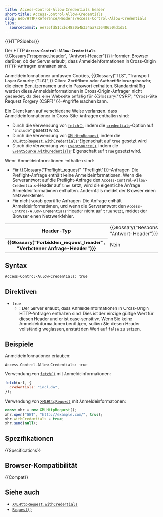 ```yaml
---
title: Access-Control-Allow-Credentials header
short-title: Access-Control-Allow-Credentials
slug: Web/HTTP/Reference/Headers/Access-Control-Allow-Credentials
l10n:
  sourceCommit: ee756fd51ccbc4820a4b334aa753648650ad1d51
---
```


{{HTTPSidebar}}

Der HTTP **`Access-Control-Allow-Credentials`** {{Glossary("response_header", "Antwort-Header")}} informiert Browser darüber, ob der Server erlaubt, dass Anmeldeinformationen in Cross-Origin HTTP-Anfragen enthalten sind.

Anmeldeinformationen umfassen Cookies, {{Glossary("TLS", "Transport Layer Security (TLS)")}} Client-Zertifikate oder Authentifizierungsheader, die einen Benutzernamen und ein Passwort enthalten.
Standardmäßig werden diese Anmeldeinformationen in Cross-Origin-Anfragen nicht gesendet, da dies eine Webseite anfällig für {{Glossary("CSRF", "Cross-Site Request Forgery (CSRF)")}}-Angriffe machen kann.

Ein Client kann auf verschiedene Weise verlangen, dass Anmeldeinformationen in Cross-Site-Anfragen enthalten sind:

- Durch die Verwendung von [`fetch()`](/de/docs/Web/API/Window/fetch), indem die [`credentials`](/de/docs/Web/API/RequestInit#credentials)-Option auf `"include"` gesetzt wird.
- Durch die Verwendung von [`XMLHttpRequest`](/de/docs/Web/API/XMLHttpRequest), indem die [`XMLHttpRequest.withCredentials`](/de/docs/Web/API/XMLHttpRequest/withCredentials)-Eigenschaft auf `true` gesetzt wird.
- Durch die Verwendung von [`EventSource()`](/de/docs/Web/API/EventSource), indem die [`EventSource.withCredentials`](/de/docs/Web/API/EventSource/withCredentials)-Eigenschaft auf `true` gesetzt wird.

Wenn Anmeldeinformationen enthalten sind:

- Für {{Glossary("Preflight_request", "Preflight")}}-Anfragen: Die Preflight-Anfrage enthält keine Anmeldeinformationen.
  Wenn die Serverantwort auf die Preflight-Anfrage den `Access-Control-Allow-Credentials`-Header auf `true` setzt, wird die eigentliche Anfrage Anmeldeinformationen enthalten. Andernfalls meldet der Browser einen Netzwerkfehler.
- Für nicht vorab geprüfte Anfragen: Die Anfrage enthält Anmeldeinformationen, und wenn die Serverantwort den `Access-Control-Allow-Credentials`-Header nicht auf `true` setzt, meldet der Browser einen Netzwerkfehler.

<table class="properties">
  <tbody>
    <tr>
      <th scope="row">Header-Typ</th>
      <td>{{Glossary("Response_header", "Antwort-Header")}}</td>
    </tr>
    <tr>
      <th scope="row">{{Glossary("Forbidden_request_header", "Verbotener Anfrage-Header")}}</th>
      <td>Nein</td>
    </tr>
  </tbody>
</table>

## Syntax

```http
Access-Control-Allow-Credentials: true
```

## Direktiven

- `true`
  - : Der Server erlaubt, dass Anmeldeinformationen in Cross-Origin HTTP-Anfragen enthalten sind.
    Dies ist der einzige gültige Wert für diesen Header und er ist case-sensitive.
    Wenn Sie keine Anmeldeinformationen benötigen, sollten Sie diesen Header vollständig weglassen, anstatt den Wert auf `false` zu setzen.

## Beispiele

Anmeldeinformationen erlauben:

```http
Access-Control-Allow-Credentials: true
```

Verwendung von [`fetch()`](/de/docs/Web/API/Window/fetch) mit Anmeldeinformationen:

```js
fetch(url, {
  credentials: "include",
});
```

Verwendung von [`XMLHttpRequest`](/de/docs/Web/API/XMLHttpRequest) mit Anmeldeinformationen:

```js
const xhr = new XMLHttpRequest();
xhr.open("GET", "http://example.com/", true);
xhr.withCredentials = true;
xhr.send(null);
```

## Spezifikationen

{{Specifications}}

## Browser-Kompatibilität

{{Compat}}

## Siehe auch

- [`XMLHttpRequest.withCredentials`](/de/docs/Web/API/XMLHttpRequest/withCredentials)
- [`Request()`](/de/docs/Web/API/Request/Request)
